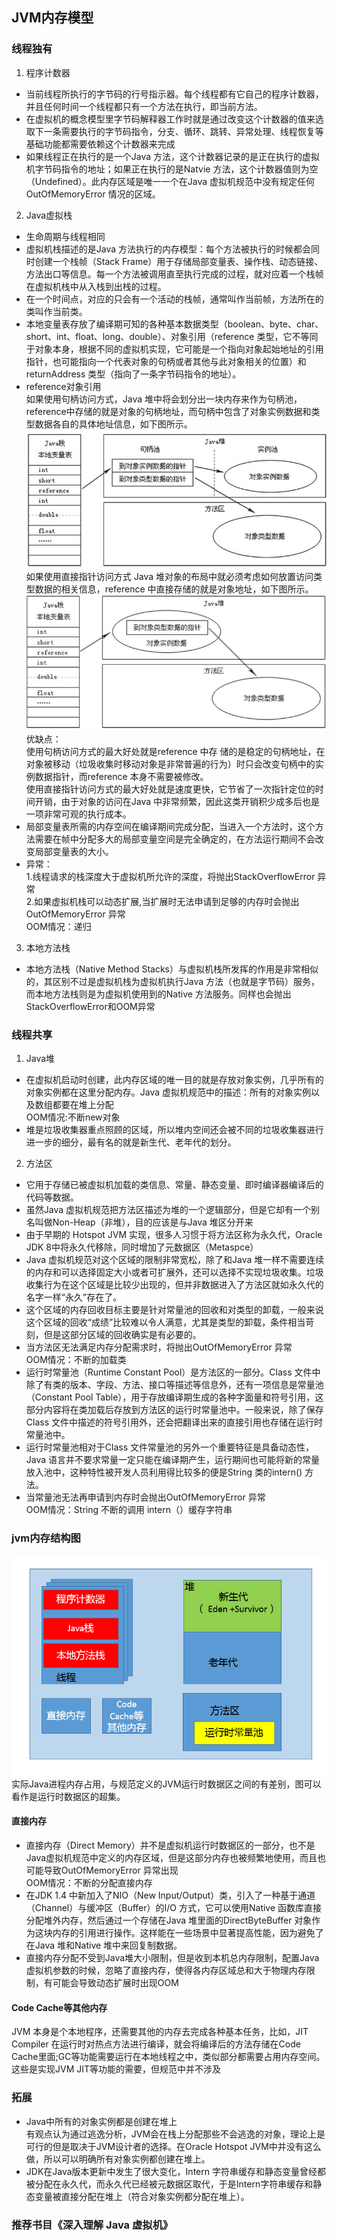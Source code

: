 ##  JVM内存模型
### 线程独有
1.  程序计数器<br>
*   当前线程所执行的字节码的行号指示器。每个线程都有它自己的程序计数器，并且任何时间一个线程都只有一个方法在执行，即当前方法。
*   在虚拟机的概念模型里字节码解释器工作时就是通过改变这个计数器的值来选取下一条需要执行的字节码指令，分支、循环、跳转、异常处理、线程恢复等基础功能都需要依赖这个计数器来完成
*   如果线程正在执行的是一个Java 方法，这个计数器记录的是正在执行的虚拟机字节码指令的地址；如果正在执行的是Natvie 方法，这个计数器值则为空（Undefined）。此内存区域是唯一一个在Java 虚拟机规范中没有规定任何OutOfMemoryError 情况的区域。
2.  Java虚拟栈
*   生命周期与线程相同
*   虚拟机栈描述的是Java 方法执行的内存模型：每个方法被执行的时候都会同时创建一个栈帧（Stack Frame）用于存储局部变量表、操作栈、动态链接、方法出口等信息。每一个方法被调用直至执行完成的过程，就对应着一个栈帧在虚拟机栈中从入栈到出栈的过程。
*   在一个时间点，对应的只会有一个活动的栈帧，通常叫作当前帧，方法所在的类叫作当前类。
*   本地变量表存放了编译期可知的各种基本数据类型（boolean、byte、char、short、int、float、long、double）、对象引用（reference 类型，它不等同于对象本身，根据不同的虚拟机实现，它可能是一个指向对象起始地址的引用指针，也可能指向一个代表对象的句柄或者其他与此对象相关的位置）和returnAddress 类型（指向了一条字节码指令的地址）。
*   reference对象引用<br>
如果使用句柄访问方式，Java 堆中将会划分出一块内存来作为句柄池，reference中存储的就是对象的句柄地址，而句柄中包含了对象实例数据和类型数据各自的具体地址信息，如下图所示。
![句柄访问](pictures/jvm_reference_句柄方式.jpg)<br>
如果使用直接指针访问方式
Java 堆对象的布局中就必须考虑如何放置访问类型数据的相关信息，reference 中直接存储的就是对象地址，如下图所示。
![直接指针访问](pictures/jvm_reference_直接指针方式.jpg)<br>
优缺点：<br>
使用句柄访问方式的最大好处就是reference 中存
储的是稳定的句柄地址，在对象被移动（垃圾收集时移动对象是非常普遍的行为）时只会改变句柄中的实例数据指针，而reference 本身不需要被修改。<br>
使用直接指针访问方式的最大好处就是速度更快，它节省了一次指针定位的时间开销，由于对象的访问在Java 中非常频繁，因此这类开销积少成多后也是一项非常可观的执行成本。
*   局部变量表所需的内存空间在编译期间完成分配，当进入一个方法时，这个方法需要在帧中分配多大的局部变量空间是完全确定的，在方法运行期间不会改变局部变量表的大小。
*   异常：<br>1.线程请求的栈深度大于虚拟机所允许的深度，将抛出StackOverflowError 异常<br>
    2.如果虚拟机栈可以动态扩展,当扩展时无法申请到足够的内存时会抛出OutOfMemoryError 异常<br>
    OOM情况：递归
3.  本地方法栈
*   本地方法栈（Native Method Stacks）与虚拟机栈所发挥的作用是非常相似的，其区别不过是虚拟机栈为虚拟机执行Java 方法（也就是字节码）服务，而本地方法栈则是为虚拟机使用到的Native 方法服务。同样也会抛出StackOverflowError和OOM异常

### 线程共享
1.  Java堆
*   在虚拟机启动时创建，此内存区域的唯一目的就是存放对象实例，几乎所有的对象实例都在这里分配内存。Java 虚拟机规范中的描述：所有的对象实例以及数组都要在堆上分配<br>
OOM情况:不断new对象
*   堆是垃圾收集器重点照顾的区域，所以堆内空间还会被不同的垃圾收集器进行进一步的细分，最有名的就是新生代、老年代的划分。
2.  方法区
*   它用于存储已被虚拟机加载的类信息、常量、静态变量、即时编译器编译后的代码等数据。
*   虽然Java 虚拟机规范把方法区描述为堆的一个逻辑部分，但是它却有一个别名叫做Non-Heap（非堆），目的应该是与Java 堆区分开来
*   由于早期的 Hotspot JVM 实现，很多人习惯于将方法区称为永久代，Oracle JDK 8中将永久代移除，同时增加了元数据区（Metaspce）
*   Java 虚拟机规范对这个区域的限制非常宽松，除了和Java 堆一样不需要连续的内存和可以选择固定大小或者可扩展外，还可以选择不实现垃圾收集。垃圾收集行为在这个区域是比较少出现的，但并非数据进入了方法区就如永久代的名字一样“永久”存在了。
*   这个区域的内存回收目标主要是针对常量池的回收和对类型的卸载，一般来说这个区域的回收“成绩”比较难以令人满意，尤其是类型的卸载，条件相当苛刻，但是这部分区域的回收确实是有必要的。
*   当方法区无法满足内存分配需求时，将抛出OutOfMemoryError 异常<br>
OOM情况：不断的加载类
*   运行时常量池（Runtime Constant Pool）是方法区的一部分。Class 文件中除了有类的版本、字段、方法、接口等描述等信息外，还有一项信息是常量池（Constant Pool Table），用于存放编译期生成的各种字面量和符号引用，这部分内容将在类加载后存放到方法区的运行时常量池中。一般来说，除了保存Class 文件中描述的符号引用外，还会把翻译出来的直接引用也存储在运行时常量池中。
*   运行时常量池相对于Class 文件常量池的另外一个重要特征是具备动态性，Java 语言并不要求常量一定只能在编译期产生，运行期间也可能将新的常量放入池中，这种特性被开发人员利用得比较多的便是String 类的intern() 方法。
*   当常量池无法再申请到内存时会抛出OutOfMemoryError 异常<br>
OOM情况：String 不断的调用 intern（）缓存字符串

### jvm内存结构图
![内存结构图](pictures/jvm_内存结构图.png)<br>
实际Java进程内存占用，与规范定义的JVM运行时数据区之间的有差别，图可以看作是运行时数据区的超集。
####    直接内存
*   直接内存（Direct Memory）并不是虚拟机运行时数据区的一部分，也不是Java虚拟机规范中定义的内存区域，但是这部分内存也被频繁地使用，而且也可能导致OutOfMemoryError 异常出现<br>
OOM情况：不断的分配直接内存
*   在JDK 1.4 中新加入了NIO（New Input/Output）类，引入了一种基于通道（Channel）与缓冲区（Buffer）的I/O 方式，它可以使用Native 函数库直接分配堆外内存，然后通过一个存储在Java 堆里面的DirectByteBuffer 对象作为这块内存的引用进行操作。这样能在一些场景中显著提高性能，因为避免了在Java 堆和Native 堆中来回复制数据。
*   直接内存分配不受到Java堆大小限制，但是收到本机总内存限制，配置Java虚拟机参数的时候，忽略了直接内存，使得各内存区域总和大于物理内存限制，有可能会导致动态扩展时出现OOM
####    Code Cache等其他内存
JVM 本身是个本地程序，还需要其他的内存去完成各种基本任务，比如，JIT Compiler 在运行时对热点方法进行编译，就会将编译后的方法存储在Code Cache里面;GC等功能需要运行在本地线程之中，类似部分都需要占用内存空间。这些是实现JVM JIT等功能的需要，但规范中并不涉及

### 拓展
*   Java中所有的对象实例都是创建在堆上<br>
    有观点认为通过逃逸分析，JVM会在栈上分配那些不会逃逸的对象，理论上是可行的但是取决于JVM设计者的选择。在Oracle Hotspot JVM中并没有这么做，所以可以明确所有对象实例都创建在堆上。
*   JDK在Java版本更新中发生了很大变化，Intern 字符串缓存和静态变量曾经都被分配在永久代，而永久代已经被元数据区取代，于是Intern字符串缓存和静态变量被直接分配在堆上（符合对象实例都分配在堆上）。

### 推荐书目《深入理解 Java 虚拟机》
